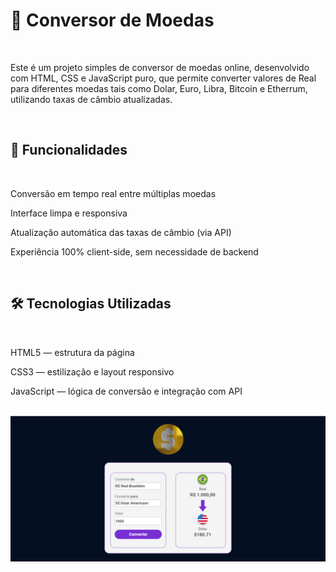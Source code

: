 <h1>💱 Conversor de Moedas</h1>
<br>
<p>Este é um projeto simples de conversor de moedas online, desenvolvido com HTML, CSS e JavaScript puro, que permite 
converter valores de Real para diferentes moedas tais como Dolar, Euro, Libra, Bitcoin e Etherrum,  utilizando taxas de câmbio atualizadas.</p>
<br>
<h2>🚀 Funcionalidades</h2>
<br>
<p>Conversão em tempo real entre múltiplas moedas</p>

<p>Interface limpa e responsiva</p>

<p>Atualização automática das taxas de câmbio (via API)</p>

<p>Experiência 100% client-side, sem necessidade de backend</p>
<br>

<h2>🛠️ Tecnologias Utilizadas</h2>
<br>
<p>HTML5 — estrutura da página</p>

<p>CSS3 — estilização e layout responsivo</p>

<p>JavaScript — lógica de conversão e integração com API</p>

<br>

<img src="https://github.com/SimpoMendes/conversor-moedas/blob/main/assets/img/telaconversor.png?raw=true">
<br>
<br>
